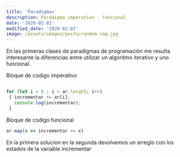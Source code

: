 ```yaml
---
title: 'Paradigmas'
description: Paradigma imperativo - funcional 
date: '2020-02-02'
modified_date: '2020-02-02'
image: /assets/images/posts/random-img.jpg
---
```


En las primeras clases de paradigmas de programación me resulta interesante 
la diferencias entre utilizar un algoritmo iterativo y uno funcional.

Bloque de codigo imperativo

```js

for (let i = 0 ; i < ar.length; i++)
 { incrementar += ar[i]; 
   console.log(incrementar);
 }

```
 


Bloque de codigo funcional 

```js
ar.map(x => incrementar += x)


```
En la primera solucion 
en la segunda devolvemos un arreglo con los estados de la variable incrementar
